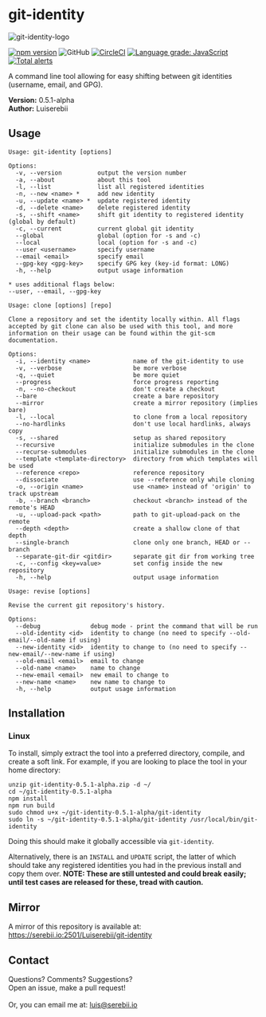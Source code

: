 # git-identity
![git-identity-logo](https://serebii.io/projects/img/git-identity-padded-rounded.png)

[![npm version](https://badge.fury.io/js/%40luiserebii%2Fgit-identity.svg)](https://badge.fury.io/js/%40luiserebii%2Fgit-identity)
![GitHub](https://img.shields.io/github/license/Luiserebii/git-identity?color=g)
[![CircleCI](https://circleci.com/gh/Luiserebii/git-identity.svg?style=svg)](https://circleci.com/gh/Luiserebii/git-identity)
[![Language grade: JavaScript](https://img.shields.io/lgtm/grade/javascript/g/Luiserebii/git-identity.svg?logo=lgtm&logoWidth=18)](https://lgtm.com/projects/g/Luiserebii/git-identity/context:javascript)
[![Total alerts](https://img.shields.io/lgtm/alerts/g/Luiserebii/git-identity.svg?logo=lgtm&logoWidth=18)](https://lgtm.com/projects/g/Luiserebii/git-identity/alerts/)

A command line tool allowing for easy shifting between git identities (username, email, and GPG).

<b>Version:</b> 0.5.1-alpha<br/>
<b>Author:</b> Luiserebii

## Usage
```
Usage: git-identity [options]

Options:
  -v, --version          output the version number
  -a, --about            about this tool
  -l, --list             list all registered identities
  -n, --new <name> *     add new identity
  -u, --update <name> *  update registered identity
  -d, --delete <name>    delete registered identity
  -s, --shift <name>     shift git identity to registered identity (global by default)
  -c, --current          current global git identity
  --global               global (option for -s and -c)
  --local                local (option for -s and -c)
  --user <username>      specify username
  --email <email>        specify email
  --gpg-key <gpg-key>    specify GPG key (key-id format: LONG)
  -h, --help             output usage information

* uses additional flags below: 
--user, --email, --gpg-key
```

```
Usage: clone [options] [repo]

Clone a repository and set the identity locally within. All flags accepted by git clone can also be used with this tool, and more information on their usage can be found within the git-scm documentation.

Options:
  -i, --identity <name>            name of the git-identity to use
  -v, --verbose                    be more verbose
  -q, --quiet                      be more quiet
  --progress                       force progress reporting
  -n, --no-checkout                don't create a checkout
  --bare                           create a bare repository
  --mirror                         create a mirror repository (implies bare)
  -l, --local                      to clone from a local repository
  --no-hardlinks                   don't use local hardlinks, always copy
  -s, --shared                     setup as shared repository
  --recursive                      initialize submodules in the clone
  --recurse-submodules             initialize submodules in the clone
  --template <template-directory>  directory from which templates will be used
  --reference <repo>               reference repository
  --dissociate                     use --reference only while cloning
  -o, --origin <name>              use <name> instead of 'origin' to track upstream
  -b, --branch <branch>            checkout <branch> instead of the remote's HEAD
  -u, --upload-pack <path>         path to git-upload-pack on the remote
  --depth <depth>                  create a shallow clone of that depth
  --single-branch                  clone only one branch, HEAD or --branch
  --separate-git-dir <gitdir>      separate git dir from working tree
  -c, --config <key=value>         set config inside the new repository
  -h, --help                       output usage information
```
```
Usage: revise [options]

Revise the current git repository's history.

Options:
  --debug              debug mode - print the command that will be run
  --old-identity <id>  identity to change (no need to specify --old-email/--old-name if using)
  --new-identity <id>  identity to change to (no need to specify --new-email/--new-name if using)
  --old-email <email>  email to change
  --old-name <name>    name to change
  --new-email <email>  new email to change to
  --new-name <name>    new name to change to
  -h, --help           output usage information
```

## Installation
### Linux
To install, simply extract the tool into a preferred directory, compile, and create a soft link. For example, if you are looking to place the tool in your home directory:
```
unzip git-identity-0.5.1-alpha.zip -d ~/
cd ~/git-identity-0.5.1-alpha
npm install
npm run build
sudo chmod u+x ~/git-identity-0.5.1-alpha/git-identity
sudo ln -s ~/git-identity-0.5.1-alpha/git-identity /usr/local/bin/git-identity
```

Doing this should make it globally accessible via `git-identity`. 

Alternatively, there is an `INSTALL` and `UPDATE` script, the latter of which should take any registered identities you had in the previous install and copy them over. **NOTE: These are still untested and could break easily; until test cases are released for these, tread with caution.**

## Mirror
A mirror of this repository is available at: <https://serebii.io:2501/Luiserebii/git-identity>

## Contact
Questions? Comments? Suggestions? <br/>
Open an issue, make a pull request!
<br/><br/>
Or, you can email me at: luis@serebii.io

